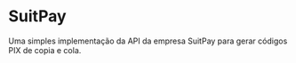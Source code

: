 # SuitPay
Uma simples implementação da API da empresa SuitPay para gerar códigos PIX de copia e cola.
